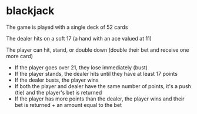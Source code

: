 # blackjack

The game is played with a single deck of 52 cards

The dealer hits on a soft 17 (a hand with an ace valued at 11)

The player can hit, stand, or double down (double their bet and receive one more card)

- If the player goes over 21, they lose immediately (bust)
- If the player stands, the dealer hits until they have at least 17 points
- If the dealer busts, the player wins
- If both the player and dealer have the same number of points, it's a push (tie) and the player's bet is returned
- If the player has more points than the dealer, the player wins and their bet is returned + an amount equal to the bet
